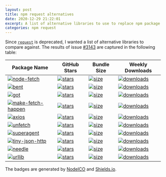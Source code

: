 ```yaml
---
layout: post
title: npm request alternatives
date: 2020-12-29 21:22:01
excerpt: A list of alternative libraries to use to replace npm package `request`.
categories: npm request
---
```


Since [`request`](https://www.npmjs.com/package/request) is deprecated, I wanted a list of alternative libraries to compare against. The results of issue [#3143](https://github.com/request/request/issues/3143) are captured in the following table:

| Package Name                   | GitHub Stars       | Bundle Size       | Weekly Downloads       |
| ------------------------------ | ------------------ | ----------------- | ---------------------- |
| [![node-fetch][0a]][0b]        | [![stars][0c]][0d] | [![size][0e]][0f] | [![downloads][0g]][0b] |
| [![bent][1a]][1b]              | [![stars][1c]][1d] | [![size][1e]][1f] | [![downloads][1g]][1b] |
| [![got][2a]][2b]               | [![stars][2c]][2d] | [![size][2e]][2f] | [![downloads][2g]][2b] |
| [![make-fetch-happen][3a]][3b] | [![stars][3c]][3d] | [![size][3e]][3f] | [![downloads][3g]][3b] |
| [![axios][4a]][4b]             | [![stars][4c]][4d] | [![size][4e]][4f] | [![downloads][4g]][4b] |
| [![unfetch][5a]][5b]           | [![stars][5c]][5d] | [![size][5e]][5f] | [![downloads][5g]][5b] |
| [![superagent][6a]][6b]        | [![stars][6c]][6d] | [![size][6e]][6f] | [![downloads][6g]][6b] |
| [![tiny-json-http][7a]][7b]    | [![stars][7c]][7d] | [![size][7e]][7f] | [![downloads][7g]][7b] |
| [![needle][8a]][8b]            | [![stars][8c]][8d] | [![size][8e]][8f] | [![downloads][8g]][8b] |
| [![urllib][9a]][9b]            | [![stars][9c]][9d] | [![size][9e]][9f] | [![downloads][9g]][9b] |

The badges are generated by [NodeICO](https://nodei.co/) and [Shields.io](https://shields.io/).

<!-- node-fetch -->

[0a]: https://nodei.co/npm/node-fetch.png
[0b]: https://www.npmjs.com/package/node-fetch
[0c]: https://img.shields.io/github/stars/bitinn/node-fetch?style=social
[0d]: https://github.com/node-fetch/node-fetch
[0e]: https://img.shields.io/bundlephobia/min/node-fetch
[0f]: https://bundlephobia.com/result?p=node-fetch
[0g]: https://img.shields.io/npm/dw/node-fetch

<!-- bent -->

[1a]: https://nodei.co/npm/bent.png
[1b]: https://www.npmjs.com/package/bent
[1c]: https://img.shields.io/github/stars/mikeal/bent?style=social
[1d]: https://github.com/mikeal/bent
[1e]: https://img.shields.io/bundlephobia/min/bent
[1f]: https://bundlephobia.com/result?p=bent
[1g]: https://img.shields.io/npm/dw/bent

<!-- got -->

[2a]: https://nodei.co/npm/got.png
[2b]: https://www.npmjs.com/package/got
[2c]: https://img.shields.io/github/stars/sindresorhus/got?style=social
[2d]: https://github.com/sindresorhus/got
[2e]: https://img.shields.io/bundlephobia/min/got
[2f]: https://bundlephobia.com/result?p=got
[2g]: https://img.shields.io/npm/dw/got

<!-- make-fetch-happen -->

[3a]: https://nodei.co/npm/make-fetch-happen.png
[3b]: https://www.npmjs.com/package/make-fetch-happen
[3c]: https://img.shields.io/github/stars/npm/make-fetch-happen?style=social
[3d]: https://github.com/npm/make-fetch-happen
[3e]: https://img.shields.io/bundlephobia/min/make-fetch-happen
[3f]: https://bundlephobia.com/result?p=make-fetch-happen
[3g]: https://img.shields.io/npm/dw/make-fetch-happen

<!-- axios -->

[4a]: https://nodei.co/npm/axios.png
[4b]: https://www.npmjs.com/package/axios
[4c]: https://img.shields.io/github/stars/axios/axios?style=social
[4d]: https://github.com/axios/axios
[4e]: https://img.shields.io/bundlephobia/min/axios
[4f]: https://bundlephobia.com/result?p=axios
[4g]: https://img.shields.io/npm/dw/axios

<!-- unfetch -->

[5a]: https://nodei.co/npm/unfetch.png
[5b]: https://www.npmjs.com/package/unfetch
[5c]: https://img.shields.io/github/stars/developit/unfetch?style=social
[5d]: https://github.com/developit/unfetch
[5e]: https://img.shields.io/bundlephobia/min/unfetch
[5f]: https://bundlephobia.com/result?p=unfetch
[5g]: https://img.shields.io/npm/dw/unfetch

<!-- superagent -->

[6a]: https://nodei.co/npm/superagent.png
[6b]: https://www.npmjs.com/package/superagent
[6c]: https://img.shields.io/github/stars/visionmedia/superagent?style=social
[6d]: https://github.com/visionmedia/superagent
[6e]: https://img.shields.io/bundlephobia/min/superagent
[6f]: https://bundlephobia.com/result?p=superagent
[6g]: https://img.shields.io/npm/dw/superagent

<!-- tiny-json-http -->

[7a]: https://nodei.co/npm/tiny-json-http.png
[7b]: https://www.npmjs.com/package/tiny-json-http
[7c]: https://img.shields.io/github/stars/brianleroux/tiny-json-http?style=social
[7d]: https://github.com/brianleroux/tiny-json-http
[7e]: https://img.shields.io/bundlephobia/min/tiny-json-http
[7f]: https://bundlephobia.com/result?p=tiny-json-http
[7g]: https://img.shields.io/npm/dw/tiny-json-http

<!-- needle -->

[8a]: https://nodei.co/npm/needle.png
[8b]: https://www.npmjs.com/package/needle
[8c]: https://img.shields.io/github/stars/tomas/needle?style=social
[8d]: https://github.com/tomas/needle
[8e]: https://img.shields.io/bundlephobia/min/needle
[8f]: https://bundlephobia.com/result?p=needle
[8g]: https://img.shields.io/npm/dw/needle

<!-- urllib -->

[9a]: https://nodei.co/npm/urllib.png
[9b]: https://www.npmjs.com/package/urllib
[9c]: https://img.shields.io/github/stars/node-modules/urllib?style=social
[9d]: https://github.com/node-modules/urllib
[9e]: https://img.shields.io/bundlephobia/min/urllib
[9f]: https://bundlephobia.com/result?p=urllib
[9g]: https://img.shields.io/npm/dw/urllib
